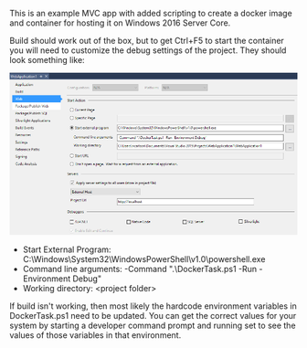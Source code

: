 ﻿This is an example MVC app with added scripting to create a docker image and container for hosting it on Windows 2016 Server Core.

Build should work out of the box, but to get Ctrl+F5 to start the container you will need to customize the debug settings of the project. They should look something like:

![settings](Settings.png)
- Start External Program: C:\Windows\System32\WindowsPowerShell\v1.0\powershell.exe
- Command line arguments: -Command ".\DockerTask.ps1 -Run -Environment Debug"
- Working directory: &lt;project folder&gt;

If build isn't working, then most likely the hardcode environment variables in DockerTask.ps1 need to be updated. You can get the correct values for your system by starting a developer command prompt and running set to see the values of those variables in that environment.
